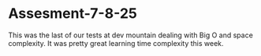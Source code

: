 # Assesment-7-8-25

This was the last of our tests at dev mountain dealing with Big O and space complexity. It was pretty great learning time complexity this week.
